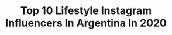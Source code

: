 ---
title: Top 10 Lifestyle Instagram Influencers In Argentina In 2020
description: >-
  Find top lifestyle Instagram influencers in Argentina in 2020. Most popular hashtags: #style #yomequedoencasa #look #ootd.
platform: Instagram
profiles:
  - username: "marumaruela"
    fullname: >-
      M A R U
    location: "Argentina"
    followers: 5186
    engagement: 609
    commentsToLikes: 0.099659
    id: ck6tmwys18ou60j71kswybf39
    verified: false
    hashtags: "#oopschallenge, #renuevatupelo, #tusachallenge"
  - username: "nicoogarciaph"
    fullname: >-
      Nicolás García Laszuk
    location: "Argentina"
    followers: 13701
    engagement: 478
    commentsToLikes: 0.297825
    id: ck8t39jbk2fx30j78lrpktovp
    verified: false
    hashtags: "#portraitsquad, #agameoftones, #igportraits, #human"
  - username: "naramieres"
    fullname: >-
      Nara 🌾
    location: "Argentina"
    followers: 35538
    engagement: 1200
    commentsToLikes: 0.009951
    id: ck6u60emfctfn0j71mbi9gqw1
    verified: false
    hashtags: "#modoroaming, #internationalwomensday"
  - username: "marysolorzano"
    fullname: >-
      Mary Wears Boots
    location: "Argentina"
    followers: 40466
    engagement: 88
    commentsToLikes: 0.099126
    id: ck14lnjxvvk4i0i19tzqlu47c
    verified: false
    hashtags: "#mwbideasfotos, #mwbfashionfilms, #photoinspo, #streetstyleinspo"
  - username: "fedecastelo"
    fullname: >-
      Federico Castelo.
    location: "Argentina"
    followers: 7818
    engagement: 822
    commentsToLikes: 0.025480
    id: ck6tid1r90hhb0j71jgieym66
    verified: false
    hashtags: ""
  - username: "lixusupermoto"
    fullname: >-
      Lixu
    location: "Argentina"
    followers: 7563
    engagement: 2758
    commentsToLikes: 0.009086
    id: ck6tyo8vy4w2a0j71ckesmki6
    verified: false
    hashtags: "#wheeliewednesday, #akrapovic, #airoh, #grenzgaenger"
  - username: "invitadatrendy"
    fullname: >-
      Invitada Trendy By Conde
    location: "Argentina"
    followers: 168231
    engagement: 164
    commentsToLikes: 0.013709
    id: ck0ublbn2ery60i19hjkhjdnx
    verified: false
    hashtags: "#noviasdiferentes, #blogguer, #tendencia, #tendenciabodas"
  - username: "davidmussi"
    fullname: >-
      David Mussi Bécker
    location: "Argentina"
    followers: 287254
    engagement: 104
    commentsToLikes: 0.015845
    id: ck6u60ckyct760j710r3s2zdc
    verified: false
    hashtags: "#quedateencasa, #pumapy, #producecitoquinas, #estimulaanticuerpos"
  - username: "alofashionn"
    fullname: >-
      ☆ ASESORA DE IMAGEN ☆
    location: "Argentina"
    followers: 30174
    engagement: 190
    commentsToLikes: 0.070788
    id: ck6tye7mi37te0j71ewp9h9et
    verified: false
    hashtags: "#cute, #playa, #pregnancyphotography, #familyblogger"
  - username: "que_monet"
    fullname: >-
      Qué Monet
    location: "Argentina"
    followers: 31025
    engagement: 420
    commentsToLikes: 0.643608
    id: ck5q38fn1jpvo0i113v5y1c5m
    verified: false
    hashtags: "#smartfit, #johnfoos, #maybellinearg, #gift"
---